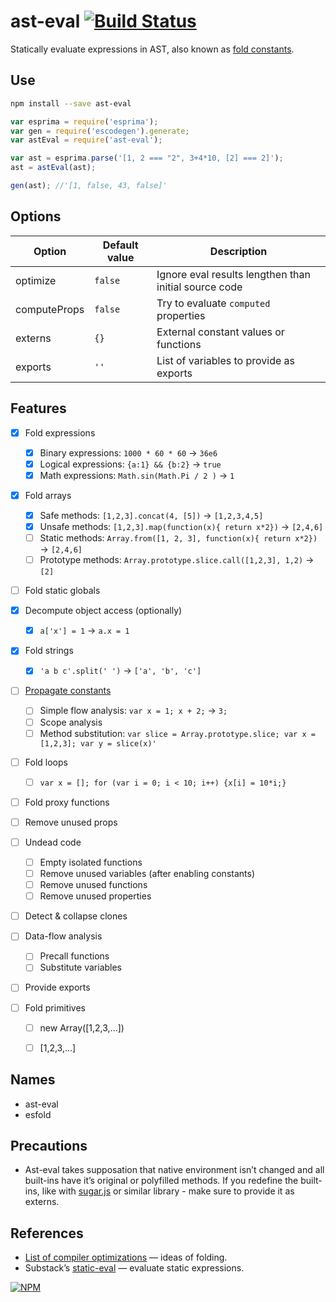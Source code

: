 # ast-eval [![Build Status](https://travis-ci.org/dfcreative/ast-eval.svg?branch=master)](https://travis-ci.org/dfcreative/ast-eval)

Statically evaluate expressions in AST, also known as [fold constants](http://en.wikipedia.org/wiki/Constant_folding).


## Use

```sh
npm install --save ast-eval
```

```js
var esprima = require('esprima');
var gen = require('escodegen').generate;
var astEval = require('ast-eval');

var ast = esprima.parse('[1, 2 === "2", 3+4*10, [2] === 2]');
ast = astEval(ast);

gen(ast); //'[1, false, 43, false]'
```


## Options

| Option | Default value | Description |
|---|---|---|
| optimize | `false` | Ignore eval results lengthen than initial source code |
| computeProps | `false` | Try to evaluate `computed` properties |
| externs | `{}` | External constant values or functions |
| exports | `''` | List of variables to provide as exports |


## Features

* [x] Fold expressions
	* [x] Binary expressions: `1000 * 60 * 60` → `36e6`
	* [x] Logical expressions: `{a:1} && {b:2}` → `true`
	* [x] Math expressions: `Math.sin(Math.Pi / 2 )` → `1`

* [x] Fold arrays
	* [x] Safe methods: `[1,2,3].concat(4, [5])` → `[1,2,3,4,5]`
	* [x] Unsafe methods: `[1,2,3].map(function(x){ return x*2})` → `[2,4,6]`
	* [ ] Static methods: `Array.from([1, 2, 3], function(x){ return x*2})` → `[2,4,6]`
	* [ ] Prototype methods: `Array.prototype.slice.call([1,2,3], 1,2)` → `[2]`

* [ ] Fold static globals

* [x] Decompute object access (optionally)
	* [x] `a['x'] = 1` → `a.x = 1`

* [x] Fold strings
	* [x] `'a b c'.split(' ')` → `['a', 'b', 'c']`

* [ ] [Propagate constants](http://en.wikipedia.org/wiki/Constant_folding#Constant_propagation)
	* [ ] Simple flow analysis: `var x = 1; x + 2;` → `3;`
	* [ ] Scope analysis
	* [ ] Method substitution: `var slice = Array.prototype.slice; var x = [1,2,3]; var y = slice(x)'`

* [ ] Fold loops
	* [ ] `var x = []; for (var i = 0; i < 10; i++) {x[i] = 10*i;}`

* [ ] Fold proxy functions

* [ ] Remove unused props

* [ ] Undead code
	* [ ] Empty isolated functions
	* [ ] Remove unused variables (after enabling constants)
	* [ ] Remove unused functions
	* [ ] Remove unused properties

* [ ] Detect & collapse clones

* [ ] Data-flow analysis
	* [ ] Precall functions
	* [ ] Substitute variables

* [ ] Provide exports

* [ ] Fold primitives
	* [ ] new Array([1,2,3,...])
	* [ ] [1,2,3,...]


## Names

* ast-eval
* esfold


## Precautions

* Ast-eval takes supposation that native environment isn’t changed and all built-ins have it’s original or polyfilled methods. If you redefine the built-ins, like with [sugar.js]() or similar library - make sure to provide it as externs.


## References

* [List of compiler optimizations](http://en.wikipedia.org/wiki/Optimizing_compiler) — ideas of folding.
* Substack’s [static-eval](https://github.com/substack/static-eval) — evaluate static expressions.


[![NPM](https://nodei.co/npm/ast-eval.png?downloads=true&downloadRank=true&stars=true)](https://nodei.co/npm/ast-eval/)